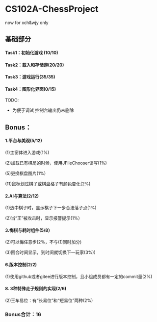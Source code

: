 # CS102A-ChessProject
now for xch&wjy only

## 基础部分
#### Task1：初始化游戏 (10/10)
#### Task2：载入和存储游(20/20)
#### Task3：游戏运行(35/35)
#### Task4：图形化界面(0/15)
TODO:
*    为便于调试 控制台输出仍未删除

## Bonus：

#### 1.平台与美观(5/12)
(1)主窗体进入游戏(1%)

(2)加载已有棋局的时候，使用JFileChooser读写(1%)

(5)更换棋盘图片(1%)

(11)鼠标划过棋子或棋盘格子有颜色变化(2%)

#### 2.AI与算法(2/12)
(1)选中棋子时，显示棋子下一步合法落子点(1%)

(2)当“王”被攻击时，显示报警提示(1%）

#### 3.悔棋与耗时组件(5/8）

(2)可以悔任意步(2%，不与(1)同时加分)

(3)回合时间显示，到时间就切换下一玩家(3%))

#### 6.版本控制(2/2)

(1)使用github或者gitee进行版本控制，且小组成员都有一定的commit量(2%)

#### 8. 3种特殊走子规则的实现(2/6)

(2)王车易位：有“长易位”和“短易位”两种(2%)

### Bonus合计：16
